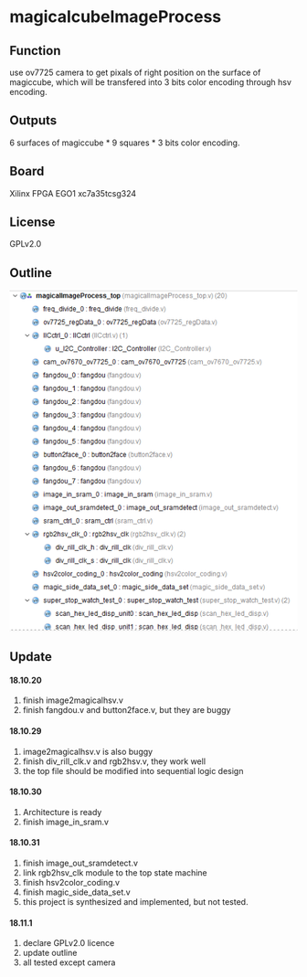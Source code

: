 # magicalcubeImageProcess

## Function

use ov7725 camera to get pixals of right position on the surface of magiccube, which will be transfered into 3 bits color encoding through hsv encoding.

## Outputs

  6 surfaces of magiccube * 9 squares * 3 bits color encoding.
  
## Board

Xilinx FPGA EGO1 xc7a35tcsg324

## License

GPLv2.0

## Outline

![outline](outline.PNG)

## Update

#### 18.10.20 

1. finish image2magicalhsv.v
2. finish fangdou.v and button2face.v, but they are buggy

#### 18.10.29

1. image2magicalhsv.v is also buggy
2. finish div_rill_clk.v and rgb2hsv.v, they work well
3. the top file should be modified into sequential logic design 

#### 18.10.30

1. Architecture is ready
2. finish image_in_sram.v

#### 18.10.31

1. finish image_out_sramdetect.v
2. link rgb2hsv_clk module to the top state machine
3. finish hsv2color_coding.v
4. finish magic_side_data_set.v
5. this project is synthesized and implemented, but not tested.

#### 18.11.1

1. declare GPLv2.0 licence
2. update outline
3. all tested except camera